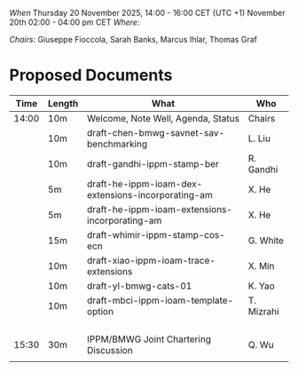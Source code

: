 *When*   Thursday 20 November 2025, 14:00 - 16:00 CET (UTC +1)
November 20th 02:00 - 04:00 pm CET 
*Where:*  

*Chairs:* Giuseppe Fioccola, Sarah Banks, Marcus Ihlar, Thomas Graf

# Proposed Documents

| Time    | Length | What                                               | Who          |
|---------|--------|----------------------------------------------------|--------------|
| 14:00   | 10m    | Welcome, Note Well, Agenda, Status                 | Chairs       |
|         | 10m    | draft-chen-bmwg-savnet-sav-benchmarking            | L. Liu       |
|         | 10m    | draft-gandhi-ippm-stamp-ber   	                    | R. Gandhi    |
|         | 5m     | draft-he-ippm-ioam-dex-extensions-incorporating-am | X. He        |
|         | 5m     | draft-he-ippm-ioam-extensions-incorporating-am     | X. He        |
|         | 15m    | draft-whimir-ippm-stamp-cos-ecn                    | G. White     |
|         | 10m    | draft-xiao-ippm-ioam-trace-extensions              | X. Min       |
|         | 10m    | draft-yl-bmwg-cats-01         	                    | K. Yao       |
|         | 10m    | draft-mbci-ippm-ioam-template-option               | T. Mizrahi   |
|         |        |                              	                    |              |
|         |        |                              	                    |              |
|         |        |                              	                    |              |
|         |        |                              	                    |              |
| 15:30   | 30m    | IPPM/BMWG Joint Chartering Discussion              | Q. Wu        |
|         |        |                              	                    |              |
